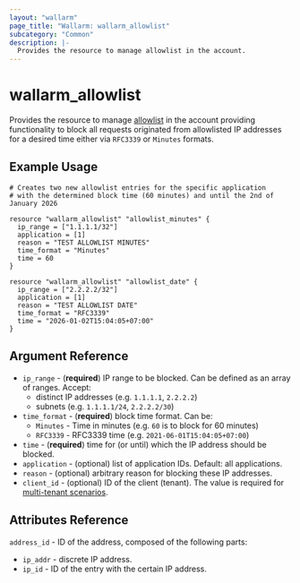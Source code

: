 ```yaml
---
layout: "wallarm"
page_title: "Wallarm: wallarm_allowlist"
subcategory: "Common"
description: |-
  Provides the resource to manage allowlist in the account.
---
```


# wallarm_allowlist

Provides the resource to manage [allowlist][1] in the account providing functionality to block all requests originated from allowlisted IP addresses for a desired time either via `RFC3339` or `Minutes` formats.

## Example Usage

```hcl
# Creates two new allowlist entries for the specific application
# with the determined block time (60 minutes) and until the 2nd of January 2026

resource "wallarm_allowlist" "allowlist_minutes" {
  ip_range = ["1.1.1.1/32"]
  application = [1]
  reason = "TEST ALLOWLIST MINUTES"
  time_format = "Minutes"
  time = 60
}

resource "wallarm_allowlist" "allowlist_date" {
  ip_range = ["2.2.2.2/32"]
  application = [1]
  reason = "TEST ALLOWLIST DATE"
  time_format = "RFC3339"
  time = "2026-01-02T15:04:05+07:00"
}
```

## Argument Reference

* `ip_range` - (**required**) IP range to be blocked. Can be defined as an array of ranges. Accept:
  - distinct IP addresses (e.g. `1.1.1.1`, `2.2.2.2`)
  - subnets (e.g. `1.1.1.1/24`, `2.2.2.2/30`)
* `time_format` - (**required**) block time format.
  Can be:
  - `Minutes` - Time in minutes (e.g. `60` is to block for 60 minutes)
  - `RFC3339` - RFC3339 time (e.g. `2021-06-01T15:04:05+07:00`)
* `time` - (**required**) time for (or until) which the IP address should be blocked.
* `application` - (optional) list of application IDs.
  Default: all applications.
* `reason` - (optional) arbitrary reason for blocking these IP addresses.
* `client_id` - (optional) ID of the client (tenant). The value is required for [multi-tenant scenarios][2].

## Attributes Reference

`address_id` - ID of the address, composed of the following parts:

- `ip_addr` - discrete IP address.
- `ip_id` - ID of the entry with the certain IP address.

[1]: https://docs.wallarm.com/user-guides/ip-lists/allowlist/
[2]: https://docs.wallarm.com/installation/multi-tenant/overview/
